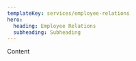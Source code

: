 ```yaml
---
templateKey: services/employee-relations
hero:
  heading: Employee Relations
  subheading: Subheading
---
```

Content
